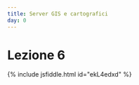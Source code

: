 ```yaml
---
title: Server GIS e cartografici
day: 0
---
```


Lezione 6
========= 
{% include jsfiddle.html id="ekL4edxd" %}